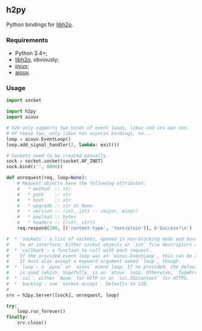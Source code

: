 ## h2py

Python bindings for [libh2o](https://github.com/h2o/h2o).

### Requirements

  * Python 3.4+;
  * [libh2o](https://github.com/h2o/h2o), obviously;
  * [pyuv](https://github.com/saghul/pyuv);
  * [aiouv](https://github.com/saghul/aiouv).

### Usage

```python
import socket

import h2py
import aiouv

# h2o only supports two kinds of event loops, libuv and its own one.
# Of these two, only libuv has asyncio bindings, so...
loop = aiouv.EventLoop()
loop.add_signal_handler(2, lambda: exit())

# Sockets need to be created manually.
sock = socket.socket(socket.AF_INET)
sock.bind(('', 8000))

def onrequest(req, loop=None):
    # Request objects have the following attributes:
    #   * method  :: str
    #   * path    :: str
    #   * host    :: str
    #   * upgrade :: str or None
    #   * version :: (int, int) -- (major, minor)
    #   * payload :: bytes
    #   * headers :: [(str, str)]
    req.respond(200, [('content-type', 'text/plain')], b'Success!\n')

#  * `sockets`: a list of sockets, opened in non-blocking mode and bound
#    to an interface. Either socket objects or `int` file descriptors are OK.
#  * `callback`: a function to call with each request.
#    If the provided event loop was an `aiouv.EventLoop`, this can be a coroutine.
#    It must also accept a keyword argument named `loop`, though.
#  * `loop`: a `pyuv` or `aiouv` event loop. If no provided, the default asyncio loop
#    is used (which, hopefully, is an `aiouv` loop. Otherwise, `TypeError` is raised.)
#  * `ssl`: either `None` for HTTP or an `ssl.SSLContext` for HTTPS.
#  * `backlog`: see `socket.accept`. Defaults to 128.
#
srv = h2py.Server([sock], onrequest, loop)

try:
    loop.run_forever()
finally:
    srv.close()
```
